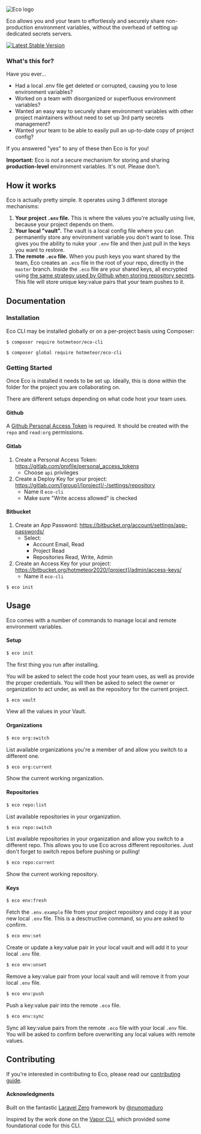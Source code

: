 ![Eco logo](./logo.svg)

Eco allows you and your team to effortlessly and securely share non-production environment variables, without the overhead of setting up dedicated secrets servers.

[![Latest Stable Version](https://poser.pugx.org/hotmeteor/eco-cli/v)](//packagist.org/packages/hotmeteor/eco-cli)

### What's this for?

Have you ever...
- Had a local .env file get deleted or corrupted, causing you to lose environment variables?
- Worked on a team with disorganized or superfluous environment variables?
- Wanted an easy way to securely share environment variables with other project maintainers without need to set up 3rd party secrets management?
- Wanted your team to be able to easily pull an up-to-date copy of project config?

If you answered "yes" to any of these then Eco is for you!

**Important:** Eco is _not_ a secure mechanism for storing and sharing **production-level** environment variables. It's not. Please don't.

## How it works

Eco is actually pretty simple. It operates using 3 different storage mechanisms:

1. **Your project `.env` file.** This is where the values you're actually using live, because your project depends on them.
2. **Your local "vault".** The vault is a local config file where you can permanently store any environment variable you don't want to lose. This gives you the ability to nuke your `.env` file and then just pull in the keys you want to restore.
3. **The remote `.eco` file.** When you push keys you want shared by the team, Eco creates an `.eco` file in the root of your repo, directly in the `master` branch. Inside the `.eco` file are your shared keys, all encrypted using [the same strategy used by Github when storing repository secrets](https://docs.github.com/en/rest/reference/actions#create-or-update-a-repository-secret). This file will store unique key:value pairs that your team pushes to it.

## Documentation

### Installation

Eco CLI may be installed globally or on a per-project basis using Composer:

```shell script
$ composer require hotmeteor/eco-cli
 
$ composer global require hotmeteor/eco-cli
```

### Getting Started

Once Eco is installed it needs to be set up. Ideally, this is done within the folder for the project you are collaborating on.

There are different setups depending on what code host your team uses.

#### Github 

A [Github Personal Access Token](https://docs.github.com/en/github/authenticating-to-github/creating-a-personal-access-token) is required. It should be created with the `repo` and `read:org` permissions.

#### Gitlab

1. Create a Personal Access Token: https://gitlab.com/profile/personal_access_tokens
    - Choose `api` privileges
2. Create a Deploy Key for your project: https://gitlab.com/[group]/[project]/-/settings/repository
    - Name it `eco-cli`
    - Make sure "Write access allowed" is checked
    
#### Bitbucket

1. Create an App Password: https://bitbucket.org/account/settings/app-passwords/
    - Select:
        - Account Email, Read
        - Project Read
        - Repositories Read, Write, Admin
2. Create an Access Key for your project: https://bitbucket.org/hotmeteor2020/[project]/admin/access-keys/
    - Name it `eco-cli`

```shell script
$ eco init
```

## Usage

Eco comes with a number of commands to manage local and remote environment variables.

#### Setup

```sh
$ eco init
```
The first thing you run after installing. 

You will be asked to select the code host your team uses, as well as provide the proper credentials. You will then be asked to select the owner or organization to act under, as well as the repository for the current project.

```sh
$ eco vault
```
View all the values in your Vault.

#### Organizations

```sh
$ eco org:switch
```

List available organizations you're a member of and allow you switch to a different one.

```sh
$ eco org:current
```

Show the current working organization.

#### Repositories


```sh
$ eco repo:list
```

List available repositories in your organization.

```sh
$ eco repo:switch
```

List available repositories in your organization and allow you switch to a different repo. This allows you to use Eco across different repositories. Just don't forget to switch repos before pushing or pulling!

```sh
$ eco repo:current
```

Show the current working repository.

#### Keys

```sh
$ eco env:fresh
```

Fetch the `.env.example` file from your project repository and copy it as your new local `.env` file. This is a desctructive command, so you are asked to confirm.

```sh
$ eco env:set
```

Create or update a key:value pair in your local vault and will add it to your local `.env` file.

```sh
$ eco env:unset
```

Remove a key:value pair from your local vault and will remove it from your local `.env` file.

```sh
$ eco env:push
```

Push a key:value pair into the remote `.eco` file.


```sh
$ eco env:sync
```

Sync all key:value pairs from the remote `.eco` file with your local `.env` file. You will be asked to confirm before overwriting any local values with remote values.

## Contributing

If you're interested in contributing to Eco, please read our [contributing guide](https://github.com/hotmeteor/eco-cli/blob/master/.github/CONTRIBUTING.md).

#### Acknowledgments

Built on the fantastic [Laravel Zero](https://laravel-zero.com/) framework by [@nunomaduro](https://github.com/nunomaduro)

Inspired by the work done on the [Vapor CLI](https://github.com/laravel/vapor-cli), which provided some foundational code for this CLI.
